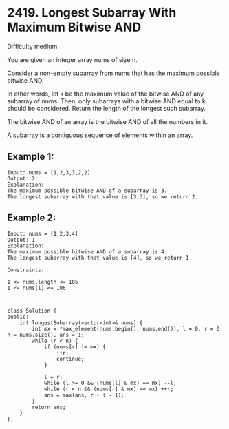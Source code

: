 # 2419. Longest Subarray With Maximum Bitwise AND
Difficulty medium

You are given an integer array nums of size n.

Consider a non-empty subarray from nums that has the maximum possible bitwise AND.

In other words, let k be the maximum value of the bitwise AND of any subarray of nums. Then, only subarrays with a bitwise AND equal to k should be considered.
Return the length of the longest such subarray.

The bitwise AND of an array is the bitwise AND of all the numbers in it.

A subarray is a contiguous sequence of elements within an array.


## Example 1:
```
Input: nums = [1,2,3,3,2,2]
Output: 2
Explanation:
The maximum possible bitwise AND of a subarray is 3.
The longest subarray with that value is [3,3], so we return 2.
```


## Example 2:
```
Input: nums = [1,2,3,4]
Output: 1
Explanation:
The maximum possible bitwise AND of a subarray is 4.
The longest subarray with that value is [4], so we return 1.
```


```
Constraints:

1 <= nums.length <= 105
1 <= nums[i] <= 106
```


#
```
class Solution {
public:
    int longestSubarray(vector<int>& nums) {
        int mx = *max_element(nums.begin(), nums.end()), l = 0, r = 0, n = nums.size(), ans = 1;
        while (r < n) {
            if (nums[r] != mx) {
                ++r;
                continue;
            }

            l = r;
            while (l >= 0 && (nums[l] & mx) == mx) --l;
            while (r < n && (nums[r] & mx) == mx) ++r;
            ans = max(ans, r - l - 1);
        }
        return ans;
    }
};
```